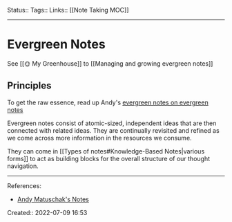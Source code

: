 Status::
Tags:: 
Links:: [[Note Taking MOC]]
___
# Evergreen Notes
See [[🌞 My Greenhouse]] to [[Managing and growing evergreen notes]]
## Principles
To get the raw essence, read up Andy's [evergreen notes on evergreen notes](https://notes.andymatuschak.org/z4SDCZQeRo4xFEQ8H4qrSqd68ucpgE6LU155C)

Evergreen notes consist of atomic-sized, independent ideas that are then connected with related ideas.
They are continually revisited and refined as we come across more information in the resources we consume.

They can come in [[Types of notes#Knowledge-Based Notes|various forms]] to act as building blocks for the overall structure of our thought navigation.

___
References:
 - [Andy Matuschak's Notes](https://notes.andymatuschak.org/About_these_notes)

Created:: 2022-07-09 16:53
